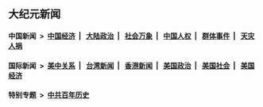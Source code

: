## 大纪元新闻

#### 中国新闻 &nbsp;>&nbsp; [中国经济](indexes/ncid283/README.md?02162045) &nbsp;| &nbsp; [大陆政治](indexes/ncid277/README.md?02162045) &nbsp;| &nbsp; [社会万象](indexes/ncid282/README.md?02162045) &nbsp;| &nbsp; [中国人权](indexes/ncid278/README.md?02162045) &nbsp;| &nbsp; [群体事件](indexes/ncid279/README.md?02162045) &nbsp;| &nbsp; [天灾人祸](indexes/ncid280/README.md?02162045)

#### 国际新闻 &nbsp;>&nbsp; [美中关系](indexes/nf1412576/README.md?02162045) &nbsp;| &nbsp; [台湾新闻](indexes/ncid1349361/README.md?02162045) &nbsp;| &nbsp; [香港新闻](indexes/ncid1349362/README.md?02162045) &nbsp;| &nbsp; [美国政治](indexes/ncid1078159/README.md?02162045) &nbsp;| &nbsp; [美国社会](indexes/ncid1078160/README.md?02162045) &nbsp;| &nbsp; [美国经济](indexes/ncid1078158/README.md?02162045)

#### 特别专题 &nbsp;>&nbsp; [中共百年历史](https://github.com/epoch-news/epoch-special/blob/master/README.md?02162045)  
